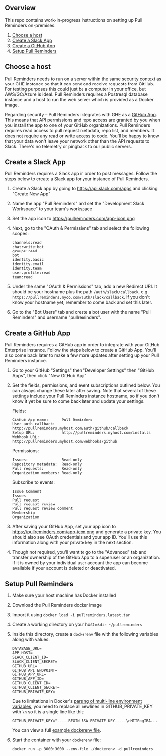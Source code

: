 ## Overview

This repo contains work-in-progress instructions on setting up Pull Reminders on-premises.

1. [Choose a host](#choose-a-host)
2. [Create a Slack App](#create-a-slack-app)
3. [Create a GitHub App](#create-a-github-app)
4. [Setup Pull Reminders](#setup-pull-reminders)

## Choose a host

Pull Reminders needs to run on a server within the same security context as your GHE instance so that it can send and receive requests from GitHub. For testing purposes this could just be a computer in your office, but AWS/GC/Azure is ideal. Pull Reminders requires a Postresql database instance and a host to run the web server which is provided as a Docker image.

Regarding security – Pull Reminders integrates with GHE as a [GitHub App](https://developer.github.com/enterprise/2.13/apps/about-apps/#about-github-apps). This means that API permissions and repo access are granted by you when you install the app to one of your GitHub organizations. Pull Reminders requires read access to pull request metadata, repo list, and members. It does not require any read or write access to code. You'll be happy to know that your data won't leave your network other than the API requests to Slack. There's no telemetry or pingback to our public servers.

## Create a Slack App

Pull Reminders requires a Slack app in order to post messages. Follow the steps below to create a Slack app for your instance of Pull Reminders.

1. Create a Slack app by going to https://api.slack.com/apps and clicking "Create New App"
2. Name the app "Pull Reminders" and set the "Development Slack Workspace" to your team's workspace
3. Set the app icon to https://pullreminders.com/app-icon.png
4. Next, go to the "OAuth & Permissions" tab and select the following scopes:
    
    ```
    channels:read
    chat:write:bot
    groups:read
    bot
    identity.basic
    identity.email
    identity.team
    user.profile:read
    team:read
    ```

5. Under the same "OAuth & Permissions" tab, add a new Redirect URI. It should be your hostname plus the path `/auth/slack/callback`, e.g. `https://pullreminders.myco.com/auth/slack/callback`. If you don't know your hostname yet, remember to come back and set this later.
6. Go to the "Bot Users" tab and create a bot user with the name "Pull Reminders" and username "pullreminders".

## Create a GitHub App

Pull Reminders requires a GitHub app in order to integrate with your GitHub Enterprise instance. Follow the steps below to create a GitHub App. You'll also come back later to make a few more updates after setting up your Pull Reminders instance.

1. Go to your GitHub "Settings" then "Developer Settings" then "GitHub Apps", then click "New GitHub App"
2. Set the fields, permissions, and event subscriptions outlined below. You can always change these later after saving. Note that several of these settings include your Pull Reminders instance hostname, so if you don't know it yet be sure to come back later and update your settings.
    
    Fields:
    
    ```
    GitHub App name:      Pull Reminders
    User auth callback:   http://pullreminders.myhost.com/auth/github/callback
    Setup URL:            http://pullreminders.myhost.com/installs
    Webhook URL:          http://pullreminders.myhost.com/webhooks/github
    ```
    
    Permissions:

    ```
    Issues:               Read-only
    Repository metadata:  Read-only
    Pull requests:        Read-only
    Organization members: Read-only
    ```
    
    Subscribe to events:
    
    ```
    Issue Comment
    Issues
    Pull request
    Pull request review
    Pull request review comment
    Membership
    Organization
    ```
3. After saving your GitHub App, set your app icon to https://pullreminders.com/app-icon.png and generate a private key. You should also see OAuth credentials and your app ID. You'll use this information along with your private key in the next section.
4. Though not required, you'll want to go to the "Advanced" tab and transfer ownership of the GitHub App to a superuser or an organization. If it is owned by your individual user account the app can become available if your account is deleted or deactivated.


## Setup Pull Reminders

1. Make sure your host machine has Docker installed
2. Download the Pull Reminders docker image
3. Import it using `docker load -i pullreminders.latest.tar`
4. Create a working directory on your host `mkdir ~/pullreminders`
5. Inside this directory, create a `dockerenv` file with the following variables along with values:

    ```
    DATABASE_URL=
    APP_HOST=
    SLACK_CLIENT_ID=
    SLACK_CLIENT_SECRET=
    GITHUB_URL=
    GITHUB_API_ENDPOINT=
    GITHUB_APP_URL=
    GITHUB_APP_ID=
    GITHUB_CLIENT_ID=
    GITHUB_CLIENT_SECRET=
    GITHUB_PRIVATE_KEY=
    ```
    
    Due to limitations in Docker's [parsing of multi-line environment variables](https://github.com/moby/moby/issues/12997), you need to replace all newlines in GITHUB_PRIVATE_KEY with `\n` so it is a single line like this:

    ```
    GITHUB_PRIVATE_KEY="-----BEGIN RSA PRIVATE KEY-----\nMIIEogIBA...
    ```

    You can view a full [example dockerenv file](./dockerenv.example).

6. Start the container with your `dockerenv` file:

    ```
    docker run -p 3000:3000 --env-file ./dockerenv -d pullreminders
    ```
